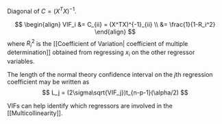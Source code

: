 Diagonal of $C=(X^TX)^{-1}$.

$$
\begin{align}
VIF_i &= C_{ii} = (X^TX)^{-1}_{ii} \\
&= \frac{1}{1-R_i^2}
\end{align}
$$
where $R^2_i$ is the  [[Coefficient of Variation| coefficient of multiple determination]] obtained from regressing $x_i$ on the other regressor variables.

The length of the normal theory confidence interval on the $j$th regression coefficient may be written as
$$
L_j = (2\sigma\sqrt{VIF_j})t_{n-p-1}(\alpha/2)
$$

VIFs can help identify which regressors are involved in the [[Multicollinearity]].